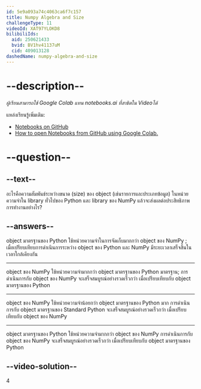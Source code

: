 ```yaml
---
id: 5e9a093a74c4063ca6f7c157
title: Numpy Algebra and Size
challengeType: 11
videoId: XAT97YLOKD8
bilibiliIds:
  aid: 250621433
  bvid: BV1hv41137uM
  cid: 409013128
dashedName: numpy-algebra-and-size
---
```


# --description--

*ผู้เรียนสามารถใช้ Google Colab แทน notebooks.ai ที่สาธิตใน Videoได้*

แหล่งเรียนรู้เพิ่มเติม:

-   [Notebooks on GitHub](https://github.com/ine-rmotr-curriculum/freecodecamp-intro-to-numpy)
-   [How to open Notebooks from GitHub using Google Colab.](https://colab.research.google.com/github/googlecolab/colabtools/blob/master/notebooks/colab-github-demo.ipynb)

# --question--

## --text--

อะไรคือความสัมพันธ์ระหว่างขนาด (size) ของ object (เช่นรายการและประเภทข้อมูล) ในหน่วยความจำใน library ทั่วไปของ Python และ library ของ NumPy แล้วจะส่งผลต่อประสิทธิภาพการทำงานอย่างไร? 

## --answers--

object มาตรฐานของ Python ใช้หน่วยความจำในการจัดเก็บมากกว่า object ของ NumPy ; เมื่อเปรียบเทียบการดำเนินการระหว่าง object ของ Python และ NumPy มีระยะเวลาเสร็จสิ้นในเวลาใกล้เคียงกัน 

---

object ของ NumPy ใช้หน่วยความจำมากกว่า object มาตรฐานของ Python มาตรฐาน; การดำเนินการกับ object ของ NumPy จะเสร็จสมบูรณ์อย่างรวดเร็วกว่า เมื่อเปรียบเทียบกับ object มาตรฐานของ Python 

---

object ของ NumPy ใช้หน่วยความจำน้อยกว่า object มาตรฐานของ Python มาก การดำเนินการกับ object มาตรฐานของ Standard Python จะเสร็จสมบูรณ์อย่างรวดเร็วกว่า เมื่อเปรียบเทียบกับ object ของ NumPy 

---

object มาตรฐานของ Python ใช้หน่วยความจำมากกว่า object ของ NumPy การดำเนินการกับ object ของ NumPy จะเสร็จสมบูรณ์อย่างรวดเร็วกว่า เมื่อเปรียบเทียบกับ object มาตรฐานของ Python 
## --video-solution--

4

